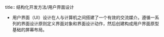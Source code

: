 title:: 结构化开发方法/用户界面设计

- 用户界面（UI）设计在人与计算机之间搭建了一个有效的交流媒介。遵循一系列的界面设计原则定义界面对象和界面设计动作，然后创建构成用户界面原型基础的屏幕布局。